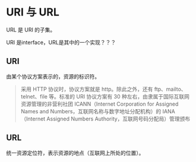 # URI 与 URL

URL 是 URI 的子集。

URI 是interface，URL是其中的一个实现？？？

## URI

由某个协议方案表示的，资源的标识符。

> 采用 HTTP 协议时，协议方案就是 http。除此之外，还有 ftp、mailto、telnet、file 等。标准的 URI 协议方案有 30 种左右，由隶属于国际互联网资源管理的非营利社团 ICANN（Internet Corporation for Assigned Names and Numbers，互联网名称与数字地址分配机构）的 IANA（Internet Assigned Numbers Authority，互联网号码分配局）管理颁布

## URL

统一资源定位符，表示资源的地点（互联网上所处的位置）。

